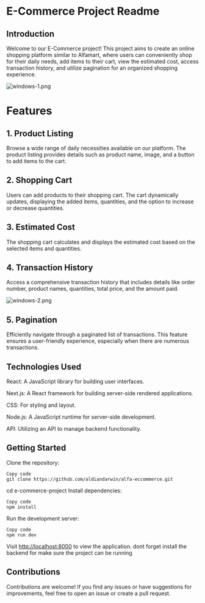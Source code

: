 # E-Commerce Project Readme

## Introduction

Welcome to our E-Commerce project! This project aims to create an online shopping platform similar to Alfamart, where users can conveniently shop for their daily needs, add items to their cart, view the estimated cost, access transaction history, and utilize pagination for an organized shopping experience.

![windows-1.png](https://github.com/aldiandarwin/alfa-eccommerce/assets/70283015/54798dbb-d3cb-439b-a6c3-b1388ae89ccd)

# Features

## 1. Product Listing

Browse a wide range of daily necessities available on our platform. The product listing provides details such as product name, image, and a button to add items to the cart.

## 2. Shopping Cart

Users can add products to their shopping cart. The cart dynamically updates, displaying the added items, quantities, and the option to increase or decrease quantities.

## 3. Estimated Cost

The shopping cart calculates and displays the estimated cost based on the selected items and quantities.

## 4. Transaction History

Access a comprehensive transaction history that includes details like order number, product names, quantities, total price, and the amount paid.

![windows-2.png](https://github.com/aldiandarwin/alfa-eccommerce/assets/70283015/4de948ad-c939-4793-b9c1-3b782c939ca3)

## 5. Pagination

Efficiently navigate through a paginated list of transactions. This feature ensures a user-friendly experience, especially when there are numerous transactions.

## Technologies Used

React: A JavaScript library for building user interfaces.

Next.js: A React framework for building server-side rendered applications.

CSS: For styling and layout.

Node.js: A JavaScript runtime for server-side development.

API: Utilizing an API to manage backend functionality.

## Getting Started

Clone the repository:

```
Copy code
git clone https://github.com/aldiandarwin/alfa-eccommerce.git
```

cd e-commerce-project
Install dependencies:

```
Copy code
npm install
```

Run the development server:

```
Copy code
npm run dev
```

Visit <http://localhost:8000> to view the application.
dont forget install the backend for make sure the project can be running

## Contributions

Contributions are welcome! If you find any issues or have suggestions for improvements, feel free to open an issue or create a pull request.
